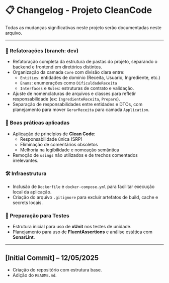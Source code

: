 # 📋 Changelog - Projeto CleanCode

Todas as mudanças significativas neste projeto serão documentadas neste arquivo.

---

### 🔨 Refatorações (branch: dev)

- Refatoração completa da estrutura de pastas do projeto, separando o backend e frontend em diretórios distintos.
- Organização da camada `Core` com divisão clara entre:
  - `Entities`: entidades de domínio (Receita, Usuario, Ingrediente, etc.)
  - `Enums`: enumerações como `DificuldadeReceita`
  - `Interfaces` e `Rules`: estruturas de contrato e validação.
- Ajuste de nomenclaturas de arquivos e classes para refletir responsabilidade (ex: `IngredienteReceita`, `Preparo`).
- Separação de responsabilidades entre entidades e DTOs, com planejamento para mover `GerarReceita` para camada `Application`.

### 🧹 Boas práticas aplicadas

- Aplicação de princípios de **Clean Code**:
  - Responsabilidade única (SRP)
  - Eliminação de comentários obsoletos
  - Melhoria na legibilidade e nomeação semântica
- Remoção de `usings` não utilizados e de trechos comentados irrelevantes.

### 🛠️ Infraestrutura

- Inclusão de `Dockerfile` e `docker-compose.yml` para facilitar execução local da aplicação.
- Criação do arquivo `.gitignore` para excluir artefatos de build, cache e secrets locais.

### 🧪 Preparação para Testes

- Estrutura inicial para uso de **xUnit** nos testes de unidade.
- Planejamento para uso de **FluentAssertions** e análise estática com **SonarLint**.

---

## [Initial Commit] – 12/05/2025

- Criação do repositório com estrutura base.
- Adição do `README.md`.

